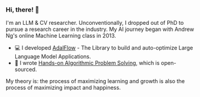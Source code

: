 ### Hi, there! :wave:
I'm an LLM & CV researcher. Unconventionally, I dropped out of PhD to pursue a research career in the industry. My AI journey began with Andrew Ng's online Machine Learning class in 2013.
<!---* :computer: I developed a [continual learning framework for few-shot object detection](https://github.com/facebookresearch/sylph-few-shot-detection).--->
* :computer: I developed [AdalFlow](https://github.com/SylphAI-Inc/AdalFlow) - The Library to build and auto-optimize Large Language Model Applications.
* :memo: I wrote [Hands-on Algorithmic Problem Solving](https://github.com/liyin2015/Hands-on-Algorithmic-Problem-Solving), which is open-sourced.

My theory is: the process of maximizing learning and growth is also the process of maximizing impact and happiness. 
<!---https://www.webfx.com/tools/emoji-cheat-sheet/*/--->


